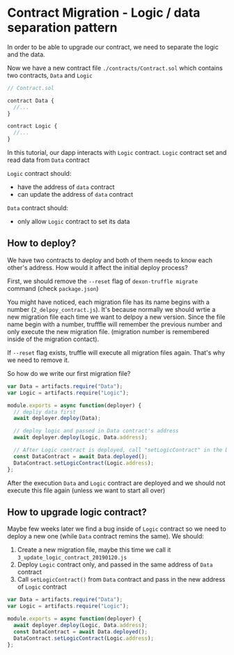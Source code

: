 # Contract Migration - Logic / data separation pattern 

In order to be able to upgrade our contract, we need to separate the logic and the data.

Now we have a new contract file `./contracts/Contract.sol` which contains two contracts, `Data` and `Logic`

```js
// Contract.sol

contract Data {
  //...
}

contract Logic {
  //...
}
```

In this tutorial, our dapp interacts with `Logic` contract. `Logic` contract set and read data from `Data` contract

`Logic` contract should:
- have the address of `data` contract
- can update the address of `data` contract

`Data` contract should:
- only allow `Logic` contract to set its data

## How to deploy?

We have two contracts to deploy and both of them needs to know each other's address. How would it affect the initial deploy process?

First, we should remove the `--reset` flag of `dexon-truffle migrate` command (check `package.json`)

You might have noticed, each migration file has its name begins with a number (`2_delpoy_contract.js`). It's because normally we should wrtie a new migration file each time we want to delpoy a new version. Since the file name begin with a number, trufffle will remember the previous number and only execute the new migration file. (migration number is remembered inside of the migration contact).  

If `--reset` flag exists, truffle will execute all migration files again. That's why we need to remove it.

So how do we write our first migration file?

```js
var Data = artifacts.require("Data");
var Logic = artifacts.require("Logic");

module.exports = async function(deployer) {
  // depliy data first
  await deployer.deploy(Data);

  // deploy logic and passed in Data contract's address
  await deployer.deploy(Logic, Data.address);

  // After Logic contract is deployed, call "setLogicContract" in the Data contract
  const DataContract = await Data.deployed();
  DataContract.setLogicContract(Logic.address);
};
```
After the execution `Data` and `Logic` contract are deployed and we should not execute this file again (unless we want to start all over)

## How to upgrade logic contract?

Maybe few weeks later we find a bug inside of `Logic` contract so we need to deploy a new one (while `Data` contract remins the same). We should:
1. Create a new migration file, maybe this time we call it `3_update_logic_contract_20190120.js`
2. Deploy `Logic` contract only, and passed in the same address of `Data` contract
3. Call `setLogicContract()` from `Data` contract and pass in the new address of `Logic` contract
```js
var Data = artifacts.require("Data");
var Logic = artifacts.require("Logic");

module.exports = async function(deployer) {
  await deployer.deploy(Logic, Data.address);
  const DataContract = await Data.deployed();
  DataContract.setLogicContract(Logic.address);
};
```
